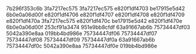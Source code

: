 7b296f353c6b
3fa7217ec575
3fa7217ec575
e820f1df4703
be17915e5d42
6b0e0a06d00f
e820f1df4706
e820f1df4707
e820f1df4708
e820f1df4709
e820f1df470a
3fa7217ec575
e820f1df470c
be17915e5d42
e820f1df470e
6b0e0a06d00f
253cf91a3474
951e9bb8cfdf
63a91667ab6b
75734447df03
5042a390e8aa
019bb4bd986e
75734447df06
75734447df07
75734447df08
75734447df09
75734447df0a
63a91667ab6b
75734447df0c
5042a390e8aa
75734447df0e
019bb4bd986e
